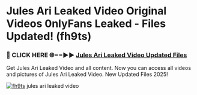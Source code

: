 # Jules Ari Leaked Video Original Videos 0nlyFans Leaked - Files Updated! (fh9ts)

<h3>🔴 CLICK HERE 🌐==►► <a href="https://tinyurl.com/3hn5wdd3" rel="nofollow">Jules Ari Leaked Video Updated Files</a></h3>

Get Jules Ari Leaked Video and all content. Now you can access all videos and pictures of Jules Ari Leaked Video. New Updated Files 2025!

[![fh9ts](https://i.imgur.com/4HnBqBT.gif)](https://tinyurl.com/3hn5wdd3)
jules ari leaked video